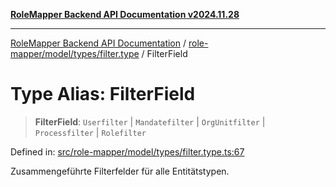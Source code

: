 [**RoleMapper Backend API Documentation v2024.11.28**](../../../../../README.md)

***

[RoleMapper Backend API Documentation](../../../../../modules.md) / [role-mapper/model/types/filter.type](../README.md) / FilterField

# Type Alias: FilterField

> **FilterField**: `Userfilter` \| `Mandatefilter` \| `OrgUnitfilter` \| `Processfilter` \| `Rolefilter`

Defined in: [src/role-mapper/model/types/filter.type.ts:67](https://github.com/FlowCraft-AG/RoleMapper/blob/aa2b8d129f8bd1600fa58ea512b195a2a2308efd/backend/src/role-mapper/model/types/filter.type.ts#L67)

Zusammengeführte Filterfelder für alle Entitätstypen.
